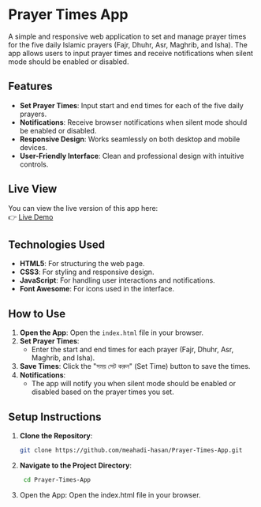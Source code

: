 # Prayer Times App

A simple and responsive web application to set and manage prayer times for the five daily Islamic prayers (Fajr, Dhuhr, Asr, Maghrib, and Isha). 
The app allows users to input prayer times and receive notifications when silent mode should be enabled or disabled.

## Features

- **Set Prayer Times**: Input start and end times for each of the five daily prayers.
- **Notifications**: Receive browser notifications when silent mode should be enabled or disabled.
- **Responsive Design**: Works seamlessly on both desktop and mobile devices.
- **User-Friendly Interface**: Clean and professional design with intuitive controls.

## Live View

You can view the live version of this app here:  
👉 [Live Demo](https://prayer-times-app-azure.vercel.app/)

## Technologies Used

- **HTML5**: For structuring the web page.
- **CSS3**: For styling and responsive design.
- **JavaScript**: For handling user interactions and notifications.
- **Font Awesome**: For icons used in the interface.

## How to Use

1. **Open the App**: Open the `index.html` file in your browser.
2. **Set Prayer Times**:
   - Enter the start and end times for each prayer (Fajr, Dhuhr, Asr, Maghrib, and Isha).
3. **Save Times**: Click the "সময় সেট করুন" (Set Time) button to save the times.
4. **Notifications**:
   - The app will notify you when silent mode should be enabled or disabled based on the prayer times you set.

## Setup Instructions

1. **Clone the Repository**:
   ```bash
   git clone https://github.com/meahadi-hasan/Prayer-Times-App.git
2. **Navigate to the Project Directory**:
   ```bash
    cd Prayer-Times-App
   
4. Open the App:
   Open the index.html file in your browser.
